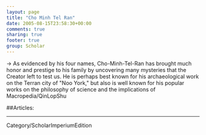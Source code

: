 ```yaml
---
layout: page
title: "Cho Minh Tel Ran"
date: 2005-08-15T23:58:30+00:00
comments: true
sharing: true
footer: true
group: Scholar
---
```


-> As evidenced by his four names, Cho-Minh-Tel-Ran has brought much honor and prestige to his family by uncovering many mysteries that the Creator left to test us. He is perhaps best known for his archaeological work on the Terran city of "Noo York," but also is well known for his popular works on the philosophy of science and the implications of Macropedia/QinLopShu

##Articles:





----
Category/ScholarImperiumEdition
